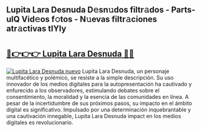 ## Lupita Lara Desnuda D𝚎sn𝚞dos filtr𝚊dos - Parts-uIQ Vid𝚎os f𝚘tos - N𝚞evas filtr𝚊ciones atr𝚊ctivas tIYIy

# <h2><a href="http://mbcxha.tromn.icu/?c=Lupita+Lara+Desnuda">🔗👉👉👉 Lupita Lara Desnuda 🔗🔗</a></h2>

[![Lupita Lara Desnuda nuevo](https://i.imgur.com/pEAQMta.gif)](http://mbcxha.tromn.icu/?c=Lupita+Lara+Desnuda)
Lupita Lara Desnuda, un personaje multifacético y polémico, se resiste a la simple descripción. Su uso innovador de los medios digitales para la autopresentación ha cautivado y enfurecido a los observadores, estimulando debates sobre el consentimiento, la moralidad y la esencia de las comunidades en línea. A pesar de la incertidumbre de sus próximos pasos, su impacto en el ámbito digital es significativo. Impulsado por una determinación inquebrantable y una cautivación innegable, Lupita Lara Desnuda impact en los medios digitales es revolucionario.

